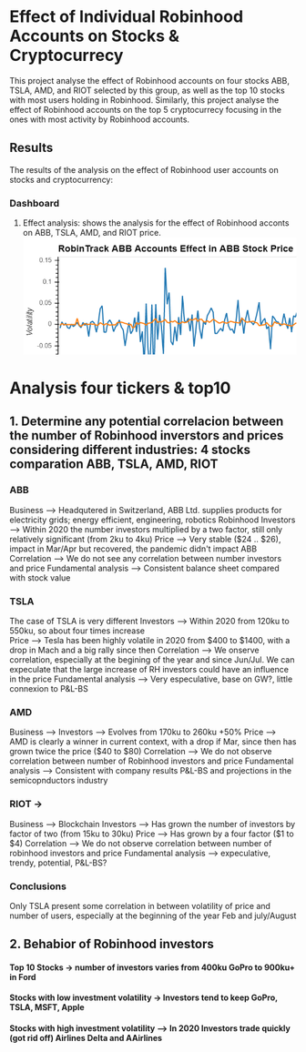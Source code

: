 # Effect of Individual Robinhood Accounts on Stocks & Cryptocurrecy
This project analyse the effect of Robinhood accounts on four stocks ABB, TSLA, AMD, and RIOT selected by this group, as well as the top 10 stocks with most users holding in Robinhood. Similarly, this project analyse the effect of Robinhood accounts on the top 5 cryptocurrecy focusing in the ones with most activity by Robinhood accounts.

## Results
The results of the analysis on the effect of Robinhood user accounts on stocks and cryptocurrency:

### Dashboard
1) Effect analysis: shows the analysis for the effect of Robinhood acconts on ABB, TSLA, AMD, and RIOT price. 
![ABB](./Images/abb_plot.png)




# Analysis four tickers & top10 

## 1. Determine any potential correlacion between the number of Robinhood inverstors and prices considering different industries: 4 stocks comparation ABB, TSLA, AMD, RIOT  

### ABB 
Business --> Headqutered in Switzerland, ABB Ltd. supplies products for electricity grids; energy efficient, engineering, robotics 
Robinhood Investors --> Within 2020 the number investors multiplied by a two factor, still only relatively significant (from 2ku to 4ku)
Price --> Very stable ($24 .. $26), impact in Mar/Apr but recovered, the pandemic didn't impact ABB
Correlation --> We do not see any correlation between number investors and price
Fundamental analysis --> Consistent balance sheet compared with stock value 

### TSLA 
The case of TSLA is very different 
Investors --> Within 2020 from 120ku to 550ku, so about four times increase  
Price --> Tesla has been highly volatile in 2020 from $400 to $1400, with a drop in Mach and a big rally since then
Correlation --> We onserve correlation, especially at the begining of the year and since Jun/Jul. We can expeculate that the large increase of RH investors could have an influence in the price 
Fundamental analysis --> Very especulative,  base on GW?, little connexion to P&L-BS

### AMD 
Business --> 
Investors --> Evolves from 170ku to 260ku +50% 
Price --> AMD is clearly a winner in current context, with a drop if Mar, since then has grown twice the price  ($40 to $80)
Correlation --> We do not observe correlation between number of Robinhood investors and price
Fundamental analysis --> Consistent with company results P&L-BS and projections in the semicopnductors industry

### RIOT -> 
Business --> Blockchain 
Investors --> Has grown the number of investors by factor of two  (from 15ku to 30ku) 
Price --> Has grown by a four factor ($1 to $4)
Correlation --> We do not observe correlation between number of robinhood investors and price
Fundamental analysis --> expeculative, trendy, potential, P&L-BS?

### Conclusions  
Only TSLA present some correlation in between volatility of price and number of users, especially at the beginning of the year Feb and july/August

## 2. Behabior of Robinhood investors 
#### Top 10 Stocks -> number of investors varies from 400ku GoPro to 900ku+ in Ford 
#### Stocks with low investment volatility -> Investors tend to keep GoPro, TSLA, MSFT, Apple
#### Stocks with high investment volatility --> In 2020 Investors trade quickly (got rid off) Airlines Delta and AAirlines 

